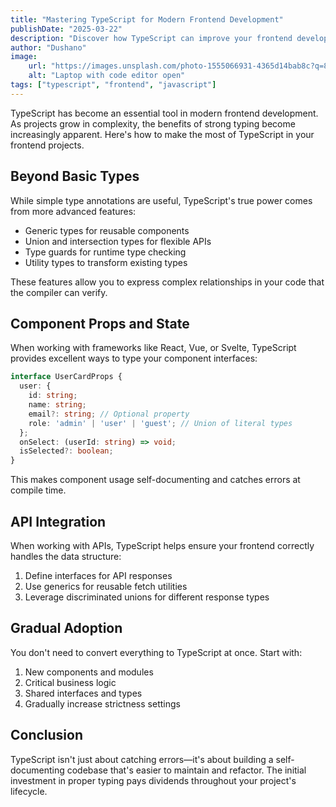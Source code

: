 ```yaml
---
title: "Mastering TypeScript for Modern Frontend Development"
publishDate: "2025-03-22"
description: "Discover how TypeScript can improve your frontend development workflow and help build more robust applications."
author: "Dushano"
image: 
    url: "https://images.unsplash.com/photo-1555066931-4365d14bab8c?q=80&w=2070"
    alt: "Laptop with code editor open"
tags: ["typescript", "frontend", "javascript"]
---
```


TypeScript has become an essential tool in modern frontend development. As projects grow in complexity, the benefits of strong typing become increasingly apparent. Here's how to make the most of TypeScript in your frontend projects.

## Beyond Basic Types

While simple type annotations are useful, TypeScript's true power comes from more advanced features:

- Generic types for reusable components
- Union and intersection types for flexible APIs
- Type guards for runtime type checking
- Utility types to transform existing types

These features allow you to express complex relationships in your code that the compiler can verify.

## Component Props and State

When working with frameworks like React, Vue, or Svelte, TypeScript provides excellent ways to type your component interfaces:

```typescript
interface UserCardProps {
  user: {
    id: string;
    name: string;
    email?: string; // Optional property
    role: 'admin' | 'user' | 'guest'; // Union of literal types
  };
  onSelect: (userId: string) => void;
  isSelected?: boolean;
}
```

This makes component usage self-documenting and catches errors at compile time.

## API Integration

When working with APIs, TypeScript helps ensure your frontend correctly handles the data structure:

1. Define interfaces for API responses
2. Use generics for reusable fetch utilities
3. Leverage discriminated unions for different response types

## Gradual Adoption

You don't need to convert everything to TypeScript at once. Start with:

1. New components and modules
2. Critical business logic
3. Shared interfaces and types
4. Gradually increase strictness settings

## Conclusion

TypeScript isn't just about catching errors—it's about building a self-documenting codebase that's easier to maintain and refactor. The initial investment in proper typing pays dividends throughout your project's lifecycle.
